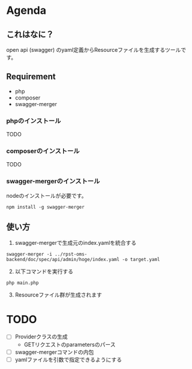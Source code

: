# Agenda
## これはなに？
open api (swagger) のyaml定義からResourceファイルを生成するツールです。

## Requirement
- php
- composer
- swagger-merger
### phpのインストール
TODO
### composerのインストール
TODO
### swagger-mergerのインストール
nodeのインストールが必要です。
```shell
npm install -g swagger-merger
```

## 使い方
1. swagger-mergerで生成元のindex.yamlを統合する
```shel
swagger-merger -i ../rpst-oms-backend/doc/spec/api/admin/hoge/index.yaml -o target.yaml 
```
2. 以下コマンドを実行する
```shell
php main.php 
```
3. Resourceファイル群が生成されます

# TODO
- [ ] Providerクラスの生成
  - GETリクエストのparametersのパース
- [ ] swagger-mergerコマンドの内包
- [ ] yamlファイルを引数で指定できるようにする